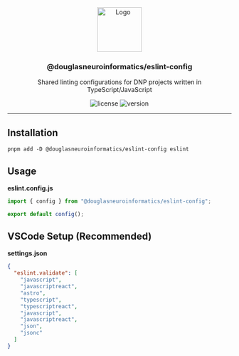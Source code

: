 <!-- PROJECT LOGO -->
<div align="center">
  <a href="https://github.com/DouglasNeuroInformatics/eslint-config">
    <img src="https://raw.githubusercontent.com/DouglasNeuroInformatics/eslint-config/main/.github/assets/eslint-config-logo.png" alt="Logo" width="100" >
  </a>
  <h3 align="center">@douglasneuroinformatics/eslint-config</h3>
  <p align="center">
    Shared linting configurations for DNP projects written in TypeScript/JavaScript 
  </p>
</div>

<!-- PROJECT SHIELDS -->
<div align="center">

![license](https://img.shields.io/github/license/DouglasNeuroInformatics/eslint-config)
![version](https://img.shields.io/github/package-json/v/DouglasNeuroInformatics/eslint-config)

</div>
<hr />

## Installation

```shell
pnpm add -D @douglasneuroinformatics/eslint-config eslint
```

## Usage

**eslint.config.js**

```javascript
import { config } from "@douglasneuroinformatics/eslint-config";

export default config();
```

## VSCode Setup (Recommended)

**settings.json**

```json
{
  "eslint.validate": [
    "javascript",
    "javascriptreact",
    "astro",
    "typescript",
    "typescriptreact",
    "javascript",
    "javascriptreact",
    "json",
    "jsonc"
  ]
}
```
